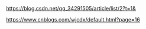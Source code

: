 https://blog.csdn.net/qq_34291505/article/list/2?t=1&

https://www.cnblogs.com/wjcdx/default.html?page=16
